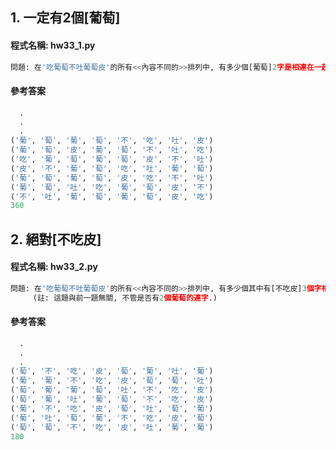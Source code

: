 ## 1. 一定有2個[葡萄]

#### 程式名稱: hw33_1.py
``` python
問題: 在'吃葡萄不吐葡萄皮'的所有<<內容不同的>>排列中, 有多少個[葡萄]2字是相連在一起, 沒有被分開或顛倒位置?
```

#### 參考答案
``` python
  .
  .
  .
('葡', '萄', '葡', '萄', '不', '吃', '吐', '皮')
('葡', '萄', '皮', '葡', '萄', '不', '吐', '吃')
('吃', '葡', '萄', '葡', '萄', '皮', '不', '吐')
('皮', '不', '葡', '萄', '吃', '吐', '葡', '萄')
('葡', '萄', '葡', '萄', '皮', '吃', '不', '吐')
('葡', '萄', '吐', '吃', '葡', '萄', '皮', '不')
('不', '吐', '葡', '萄', '葡', '萄', '皮', '吃')
360
```


## 2. 絕對[不吃皮]

#### 程式名稱: hw33_2.py
``` python
問題: 在'吃葡萄不吐葡萄皮'的所有<<內容不同的>>排列中, 有多少個其中有[不吃皮]3個字相連的詞?
     (註: 這題與前一題無關, 不管是否有2個葡萄的連字.)
```

#### 參考答案
``` python
  .
  .
  .
('萄', '不', '吃', '皮', '萄', '葡', '吐', '葡')
('葡', '葡', '不', '吃', '皮', '萄', '萄', '吐')
('萄', '葡', '葡', '萄', '吐', '不', '吃', '皮')
('萄', '葡', '吐', '葡', '萄', '不', '吃', '皮')
('葡', '不', '吃', '皮', '萄', '吐', '萄', '葡')
('葡', '吐', '萄', '葡', '不', '吃', '皮', '萄')
('萄', '萄', '不', '吃', '皮', '吐', '葡', '葡')
180
```

